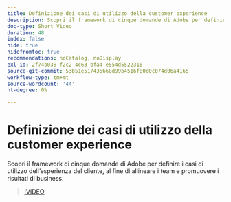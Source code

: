 ```yaml
---
title: Definizione dei casi di utilizzo della customer experience
description: Scopri il framework di cinque domande di Adobe per definire i casi di utilizzo dell’esperienza del cliente, al fine di allineare i team e promuovere i risultati di business.
doc-type: Short Video
duration: 48
index: false
hide: true
hidefromtoc: true
recommendations: noCatalog, noDisplay
exl-id: 2f74b038-f2c2-4c63-bfa4-e554d5522316
source-git-commit: 53b51e517435668d99b4516f80c0c074d06a4165
workflow-type: tm+mt
source-wordcount: '44'
ht-degree: 0%

---
```


# Definizione dei casi di utilizzo della customer experience

Scopri il framework di cinque domande di Adobe per definire i casi di utilizzo dell’esperienza del cliente, al fine di allineare i team e promuovere i risultati di business.

<!-- 85_S651_3442537_47_defining-customer-experience-use-cases -->
>[!VIDEO](https://video.tv.adobe.com/v/3458292/?learn=on&enablevpops=true)
